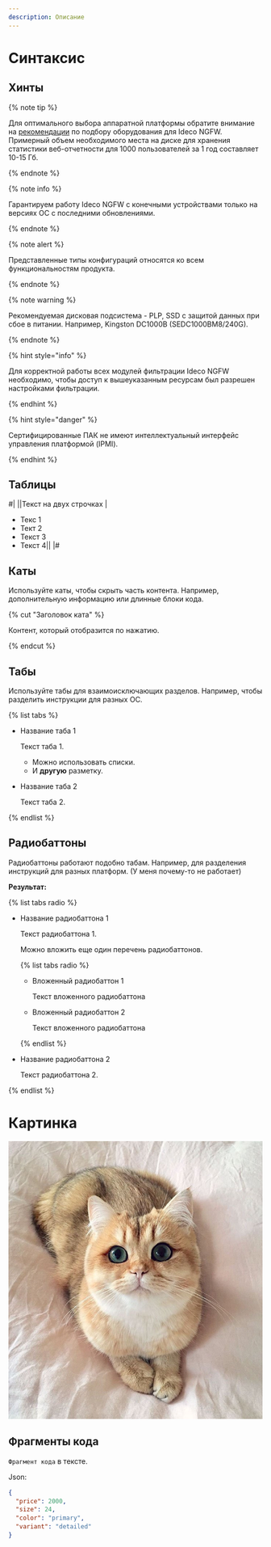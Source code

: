 ```yaml
---
description: Описание
---
```


# Синтаксис

## Хинты

{% note tip %}

Для оптимального выбора аппаратной платформы обратите внимание на [рекомендации](./about.md) по подбору оборудования для Ideco NGFW. Примерный объем необходимого места на диске для хранения статистики веб-отчетности для 1000 пользователей за 1 год составляет 10-15 Гб.

{% endnote %}

{% note info %}

Гарантируем работу Ideco NGFW с конечными устройствами только на версиях ОС с последними обновлениями.

{% endnote %}

{% note alert %}

Представленные типы конфигураций относятся ко всем функциональностям продукта.

{% endnote %}

{% note warning %}

Рекомендуемая дисковая подсистема - PLP, SSD с защитой данных при сбое в питании. Например, Kingston DC1000B (SEDC1000BM8/240G).

{% endnote %}

{% hint style="info" %}

Для корректной работы всех модулей фильтрации Ideco NGFW необходимо, чтобы доступ к вышеуказанным ресурсам был разрешен настройками фильтрации.

{% endhint %}

{% hint style="danger" %}

Сертифицированные ПАК не имеют интеллектуальный интерфейс управления платформой (IPMI).

{% endhint %}

## Таблицы

#|
||Текст
на двух строчках
|
- Текс 1
- Тект 2
- Текст 3
- Текст 4||
|#
 
## Каты

Используйте каты, чтобы скрыть часть контента. Например, дополнительную информацию или длинные блоки кода.

{% cut "Заголовок ката" %}

Контент, который отобразится по нажатию.

{% endcut %}

## Табы

Используйте табы для взаимоисключающих разделов. Например, чтобы разделить инструкции для разных ОС.

{% list tabs %}

- Название таба 1

  Текст таба 1.

  * Можно использовать списки.
  * И **другую** разметку.

- Название таба 2

  Текст таба 2.

{% endlist %}


## Радиобаттоны

Радиобаттоны работают подобно табам. Например, для разделения инструкций для разных платформ. (У меня почему-то не работает)

**Результат:**

{% list tabs radio %}

- Название радиобаттона 1

  Текст радиобаттона 1.

  Можно вложить еще один перечень радиобаттонов.

  {% list tabs radio %}

  - Вложенный радиобаттон 1

    Текст вложенного радиобаттона

  - Вложенный радиобаттон 2

    Текст вложенного радиобаттона

  {% endlist %}
  
- Название радиобаттона 2

  Текст радиобаттона 2.

{% endlist %}

# Картинка

![alt-текст](_assets/cat2.jpg)

## Фрагменты кода

`Фрагмент кода` в тексте.

Json:

```json
{
  "price": 2000,
  "size": 24,
  "color": "primary",
  "variant": "detailed"
} 
```